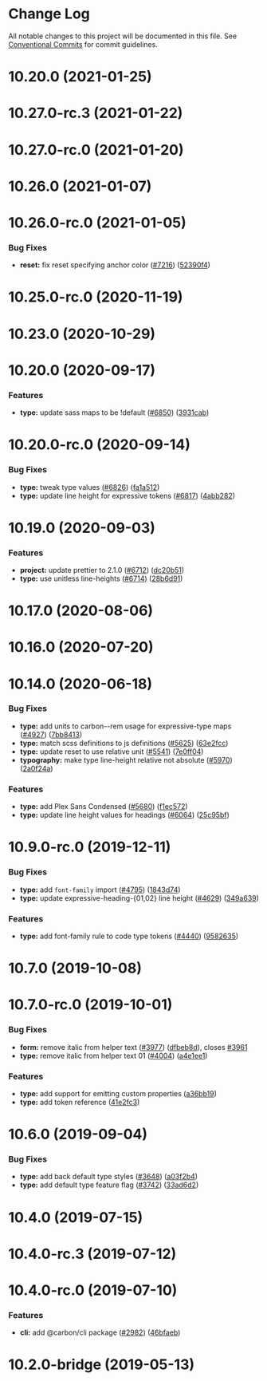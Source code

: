 # Change Log

All notable changes to this project will be documented in this file.
See [Conventional Commits](https://conventionalcommits.org) for commit guidelines.

# 10.20.0 (2021-01-25)



# 10.27.0-rc.3 (2021-01-22)



# 10.27.0-rc.0 (2021-01-20)



# 10.26.0 (2021-01-07)



# 10.26.0-rc.0 (2021-01-05)


### Bug Fixes

* **reset:** fix reset specifying anchor color ([#7216](https://github.com/carbon-design-system/carbon/issues/7216)) ([52390f4](https://github.com/carbon-design-system/carbon/commit/52390f45488e174c6e1d22c41b92083ae94d5b31))



# 10.25.0-rc.0 (2020-11-19)



# 10.23.0 (2020-10-29)



# 10.20.0 (2020-09-17)


### Features

* **type:** update sass maps to be !default ([#6850](https://github.com/carbon-design-system/carbon/issues/6850)) ([3931cab](https://github.com/carbon-design-system/carbon/commit/3931cab43146f016ad02ba8fdac51f810b62250f))



# 10.20.0-rc.0 (2020-09-14)


### Bug Fixes

* **type:** tweak type values ([#6826](https://github.com/carbon-design-system/carbon/issues/6826)) ([fa1a512](https://github.com/carbon-design-system/carbon/commit/fa1a512bd923d59dd1522081dc95886773dc7624))
* **type:** update line height for expressive tokens ([#6817](https://github.com/carbon-design-system/carbon/issues/6817)) ([4abb282](https://github.com/carbon-design-system/carbon/commit/4abb28263dbfed10946e03735390d5a568a4ea03))



# 10.19.0 (2020-09-03)


### Features

* **project:** update prettier to 2.1.0 ([#6712](https://github.com/carbon-design-system/carbon/issues/6712)) ([dc20b51](https://github.com/carbon-design-system/carbon/commit/dc20b5120ed089ebddf44b27a8061f5896d0af4e))
* **type:** use unitless line-heights ([#6714](https://github.com/carbon-design-system/carbon/issues/6714)) ([28b6d91](https://github.com/carbon-design-system/carbon/commit/28b6d91ee4ccd54adc01047844b1d0024692b9b6))



# 10.17.0 (2020-08-06)



# 10.16.0 (2020-07-20)



# 10.14.0 (2020-06-18)


### Bug Fixes

* **type:** add units to carbon--rem usage for expressive-type maps ([#4927](https://github.com/carbon-design-system/carbon/issues/4927)) ([7bb8413](https://github.com/carbon-design-system/carbon/commit/7bb841305b9e0b5d0cc1a4a9825d057cec32dd8b))
* **type:** match scss definitions to js definitions ([#5625](https://github.com/carbon-design-system/carbon/issues/5625)) ([63e2fcc](https://github.com/carbon-design-system/carbon/commit/63e2fcc6f502ad1504bf8b75816e7b32a32b7ac5))
* **type:** update reset to use relative unit ([#5541](https://github.com/carbon-design-system/carbon/issues/5541)) ([7e0ff04](https://github.com/carbon-design-system/carbon/commit/7e0ff04cfbb485dbe152282508b3e42c6c033752))
* **typography:** make type line-height relative not absolute ([#5970](https://github.com/carbon-design-system/carbon/issues/5970)) ([2a0f24a](https://github.com/carbon-design-system/carbon/commit/2a0f24a22816d80bc465a69fc377f7d72a3fcf29))


### Features

* **type:** add Plex Sans Condensed ([#5680](https://github.com/carbon-design-system/carbon/issues/5680)) ([f1ec572](https://github.com/carbon-design-system/carbon/commit/f1ec57233d1719eb7084db870409d40c99f8fe75))
* **type:** update line height values for headings ([#6064](https://github.com/carbon-design-system/carbon/issues/6064)) ([25c95bf](https://github.com/carbon-design-system/carbon/commit/25c95bf2ab17356846f8825555a83232a99e5547))



# 10.9.0-rc.0 (2019-12-11)


### Bug Fixes

* **type:** add `font-family` import ([#4795](https://github.com/carbon-design-system/carbon/issues/4795)) ([1843d74](https://github.com/carbon-design-system/carbon/commit/1843d748abf74fed14b01d50324823d6aaa52506))
* **type:** update expressive-heading-{01,02} line height ([#4629](https://github.com/carbon-design-system/carbon/issues/4629)) ([349a639](https://github.com/carbon-design-system/carbon/commit/349a639d3eac76caca837cb31345654d132f3c07))


### Features

* **type:** add font-family rule to code type tokens ([#4440](https://github.com/carbon-design-system/carbon/issues/4440)) ([9582635](https://github.com/carbon-design-system/carbon/commit/9582635104a9a19623b0946a94b814d1a5331f0e))



# 10.7.0 (2019-10-08)



# 10.7.0-rc.0 (2019-10-01)


### Bug Fixes

* **form:** remove italic from helper text ([#3977](https://github.com/carbon-design-system/carbon/issues/3977)) ([dfbeb8d](https://github.com/carbon-design-system/carbon/commit/dfbeb8dce2b1c6fc25412161a734215b7cc76894)), closes [#3961](https://github.com/carbon-design-system/carbon/issues/3961)
* **type:** remove italic from helper text 01 ([#4004](https://github.com/carbon-design-system/carbon/issues/4004)) ([a4e1ee1](https://github.com/carbon-design-system/carbon/commit/a4e1ee18cc9cad667279e19511c551e29b574dc0))


### Features

* **type:** add support for emitting custom properties ([a36bb19](https://github.com/carbon-design-system/carbon/commit/a36bb199ce810db4fff6858567a75e27055c83f7))
* **type:** add token reference ([41e2fc3](https://github.com/carbon-design-system/carbon/commit/41e2fc3b7247bb10b2584a7266a09f9b1c766d33))



# 10.6.0 (2019-09-04)


### Bug Fixes

* **type:** add back default type styles ([#3648](https://github.com/carbon-design-system/carbon/issues/3648)) ([a03f2b4](https://github.com/carbon-design-system/carbon/commit/a03f2b47a938a0a3c9fd78dfcc231bc2627fbd50))
* **type:** add default type feature flag ([#3742](https://github.com/carbon-design-system/carbon/issues/3742)) ([33ad6d2](https://github.com/carbon-design-system/carbon/commit/33ad6d29871e7a803ea99159ee0fb98284a62f54))



# 10.4.0 (2019-07-15)



# 10.4.0-rc.3 (2019-07-12)



# 10.4.0-rc.0 (2019-07-10)


### Features

* **cli:** add @carbon/cli package ([#2982](https://github.com/carbon-design-system/carbon/issues/2982)) ([46bfaeb](https://github.com/carbon-design-system/carbon/commit/46bfaeb27311aa4d587d7fce4f825c5887e961ac))



# 10.2.0-bridge (2019-05-13)
